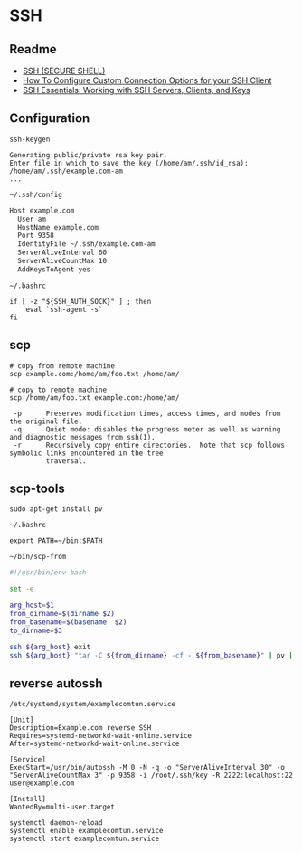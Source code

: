# SSH

## Readme

- [SSH (SECURE SHELL)](https://www.ssh.com/ssh/)
- [How To Configure Custom Connection Options for your SSH Client](https://www.digitalocean.com/community/tutorials/how-to-configure-custom-connection-options-for-your-ssh-client)
- [SSH Essentials: Working with SSH Servers, Clients, and Keys](https://www.digitalocean.com/community/tutorials/ssh-essentials-working-with-ssh-servers-clients-and-keys)

## Configuration

`ssh-keygen`

```
Generating public/private rsa key pair.
Enter file in which to save the key (/home/am/.ssh/id_rsa): /home/am/.ssh/example.com-am
...
```


`~/.ssh/config`

```bash
Host example.com
  User am
  HostName example.com
  Port 9358
  IdentityFile ~/.ssh/example.com-am
  ServerAliveInterval 60
  ServerAliveCountMax 10
  AddKeysToAgent yes
```

`~/.bashrc`

```
if [ -z "${SSH_AUTH_SOCK}" ] ; then
    eval `ssh-agent -s`
fi
```



## scp

```
# copy from remote machine
scp example.com:/home/am/foo.txt /home/am/

# copy to remote machine
scp /home/am/foo.txt example.com:/home/am/
```

```
 -p      Preserves modification times, access times, and modes from the original file.
 -q      Quiet mode: disables the progress meter as well as warning and diagnostic messages from ssh(1).
 -r      Recursively copy entire directories.  Note that scp follows symbolic links encountered in the tree
         traversal.
```

## scp-tools

```
sudo apt-get install pv
```

`~/.bashrc`
```
export PATH=~/bin:$PATH
```

`~/bin/scp-from`

```bash
#!/usr/bin/env bash

set -e

arg_host=$1
from_dirname=$(dirname $2)
from_basename=$(basename  $2)
to_dirname=$3

ssh ${arg_host} exit
ssh ${arg_host} "tar -C ${from_dirname} -cf - ${from_basename}" | pv | tar -xf - -C ${to_dirname}
```
## reverse autossh

`/etc/systemd/system/examplecomtun.service`

```
[Unit]
Description=Example.com reverse SSH
Requires=systemd-networkd-wait-online.service
After=systemd-networkd-wait-online.service

[Service]
ExecStart=/usr/bin/autossh -M 0 -N -q -o "ServerAliveInterval 30" -o "ServerAliveCountMax 3" -p 9358 -i /root/.ssh/key -R 2222:localhost:22 user@example.com

[Install]
WantedBy=multi-user.target
```

```
systemctl daemon-reload
systemctl enable examplecomtun.service
systemctl start examplecomtun.service
```
